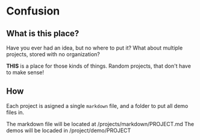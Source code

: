 # Confusion

## What is this place?

Have you ever had an idea, but no where to put it? What about multiple projects, stored with no organization?

**THIS** is a place for those kinds of things. Random projects, that don't have to make sense!

## How

Each project is asigned a single `markdown` file, and a folder to put all demo files in.

The markdown file will be located at /projects/markdown/PROJECT.md
The demos will be locaded in /project/demo/PROJECT

